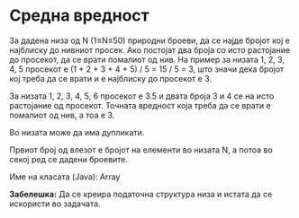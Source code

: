 # Средна вредност

За дадена низа од N (1≤N≤50) природни броеви, да се најде бројот кој е најблиску до нивниот просек. Ако постојат два
броја со исто растојание до просекот, да се врати помалиот од нив. На пример за низата 1, 2, 3, 4, 5 просекот е (1 + 2 +
3 + 4 + 5) / 5 = 15 / 5 = 3, што значи дека бројот кој треба да се врати и е најблиску до просекот е 3.

За низата 1, 2, 3, 4, 5, 6 просекот е 3.5 и двата броја 3 и 4 се на исто растојание од просекот. Точната вредност која
треба да се врати е помалиот од нив, а тоа е 3.

Во низата може да има дупликати.

Првиот број од влезот е бројот на елементи во низата N, а потоа во секој ред се дадени броевите.

Име на класата (Java): Array

**Забелешка:** Да се креира податочна структура низа и истата да се искористи во задачата.